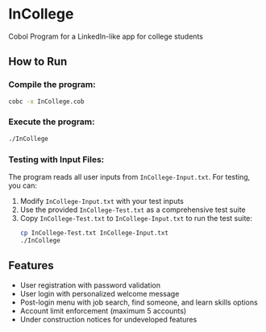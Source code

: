 # InCollege
Cobol Program for a LinkedIn-like app for college students

## How to Run

### Compile the program:
```bash
cobc -x InCollege.cob
```

### Execute the program:
```bash
./InCollege
```

### Testing with Input Files:
The program reads all user inputs from `InCollege-Input.txt`. For testing, you can:
1. Modify `InCollege-Input.txt` with your test inputs
2. Use the provided `InCollege-Test.txt` as a comprehensive test suite
3. Copy `InCollege-Test.txt` to `InCollege-Input.txt` to run the test suite:
   ```bash
   cp InCollege-Test.txt InCollege-Input.txt
   ./InCollege
   ```

## Features
- User registration with password validation
- User login with personalized welcome message
- Post-login menu with job search, find someone, and learn skills options
- Account limit enforcement (maximum 5 accounts)
- Under construction notices for undeveloped features
